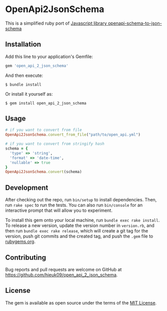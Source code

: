 # OpenApi2JsonSchema

This is a simplified ruby port of [Javascript library
openapi-schema-to-json-schema](https://github.com/openapi-contrib/openapi-schema-to-json-schema)

## Installation

Add this line to your application's Gemfile:

```ruby
gem 'open_api_2_json_schema'
```

And then execute:

    $ bundle install

Or install it yourself as:

    $ gem install open_api_2_json_schema

## Usage

```ruby
# if you want to convert from file
OpenApi2JsonSchema.convert_from_file("path/to/open_api.yml")

# if you want to convert from stringify hash
schema = {
  'type' => 'string',
  'format' => 'date-time',
  'nullable' => true
}
OpenApi2JsonSchema.convert(schema)
```

## Development

After checking out the repo, run `bin/setup` to install dependencies. Then, run `rake spec` to run the tests. You can also run `bin/console` for an interactive prompt that will allow you to experiment.

To install this gem onto your local machine, run `bundle exec rake install`. To release a new version, update the version number in `version.rb`, and then run `bundle exec rake release`, which will create a git tag for the version, push git commits and the created tag, and push the `.gem` file to [rubygems.org](https://rubygems.org).

## Contributing

Bug reports and pull requests are welcome on GitHub at https://github.com/hieuk09/open_api_2_json_schema.

## License

The gem is available as open source under the terms of the [MIT License](https://opensource.org/licenses/MIT).
